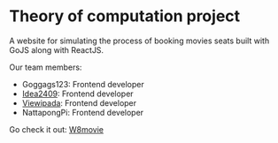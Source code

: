 # Theory of computation project
A website for simulating the process of booking movies seats built with GoJS along with ReactJS.

Our team members:
- Goggags123: Frontend developer
- [Idea2409](https://github.com/idea2409): Frontend developer
- [Viewipada](https://github.com/viewipada): Frontend developer
- NattapongPi: Frontend developer

Go check it out: [W8movie](https://w8movie.netlify.app/)